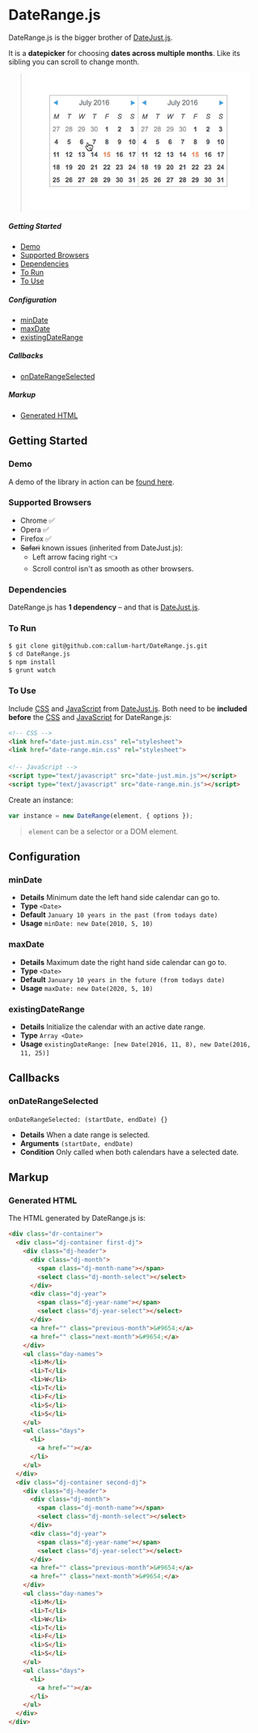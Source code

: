 # DateRange.js

DateRange.js is the bigger brother of [DateJust.js](https://github.com/callum-hart/DateJust.js).

It is a **datepicker** for choosing **dates across multiple months**. Like its sibling you can scroll to change month.

> ![DateRange.js demo gif](docs/images/date-range-demo.gif)

##### Getting Started

- [Demo](#demo)
- [Supported Browsers](#supported-browsers)
- [Dependencies](#dependencies)
- [To Run](#to-run)
- [To Use](#to-use)

##### Configuration

- [minDate](#mindate)
- [maxDate](#maxdate)
- [existingDateRange](#existingdaterange)

##### Callbacks

- [onDateRangeSelected](#ondaterangeselected)

##### Markup

- [Generated HTML](#generated-html)

## Getting Started

### Demo

A demo of the library in action can be [found here](http://www.callumhart.com/open-source/date-range).

### Supported Browsers

- Chrome :white_check_mark:
- Opera :white_check_mark:
- Firefox :white_check_mark:
- ~~Safari~~ known issues (inherited from DateJust.js):
  - Left arrow facing right :point_left:
  - Scroll control isn't as smooth as other browsers.

### Dependencies

DateRange.js has **1 dependency** – and that is [DateJust.js](https://github.com/callum-hart/DateJust.js).

### To Run

```
$ git clone git@github.com:callum-hart/DateRange.js.git
$ cd DateRange.js
$ npm install
$ grunt watch
```

### To Use

Include [CSS](https://github.com/callum-hart/DateJust.js/blob/master/lib/css/date-just.min.css) and [JavaScript](https://github.com/callum-hart/DateJust.js/blob/master/lib/js/date-just.min.js) from [DateJust.js](https://github.com/callum-hart/DateJust.js). Both need to be **included before** the [CSS](https://github.com/callum-hart/DateRange.js/blob/master/lib/css/date-range.min.css) and [JavaScript](https://github.com/callum-hart/DateRange.js/blob/master/lib/js/date-range.min.js) for DateRange.js:

```html
<!-- CSS -->
<link href="date-just.min.css" rel="stylesheet">
<link href="date-range.min.css" rel="stylesheet">

<!-- JavaScript -->
<script type="text/javascript" src="date-just.min.js"></script>
<script type="text/javascript" src="date-range.min.js"></script>
```

Create an instance:

```javascript
var instance = new DateRange(element, { options });
```

> `element` can be a selector or a DOM element.

## Configuration

### minDate

- **Details** Minimum date the left hand side calendar can go to.
- **Type** `<Date>`
- **Default** `January 10 years in the past (from todays date)`
- **Usage** `minDate: new Date(2010, 5, 10)`

### maxDate

- **Details** Maximum date the right hand side calendar can go to.
- **Type** `<Date>`
- **Default** `January 10 years in the future (from todays date)`
- **Usage** `maxDate: new Date(2020, 5, 10)`

### existingDateRange

- **Details** Initialize the calendar with an active date range.
- **Type** `Array <Date>`
- **Usage** `existingDateRange: [new Date(2016, 11, 8), new Date(2016, 11, 25)]`

## Callbacks

### onDateRangeSelected
`onDateRangeSelected: (startDate, endDate) {}`

- **Details** When a date range is selected.
- **Arguments** `(startDate, endDate)`
- **Condition** Only called when both calendars have a selected date.

## Markup

### Generated HTML

The HTML generated by DateRange.js is:

```html
<div class="dr-container">
  <div class="dj-container first-dj">
    <div class="dj-header">
      <div class="dj-month">
        <span class="dj-month-name"></span>
        <select class="dj-month-select"></select>
      </div>
      <div class="dj-year">
        <span class="dj-year-name"></span>
        <select class="dj-year-select"></select>
      </div>
      <a href="" class="previous-month">&#9654;</a>
      <a href="" class="next-month">&#9654;</a>
    </div>
    <ul class="day-names">
      <li>M</li>
      <li>T</li>
      <li>W</li>
      <li>T</li>
      <li>F</li>
      <li>S</li>
      <li>S</li>
    </ul>
    <ul class="days">
      <li>
        <a href=""></a>
      </li>
    </ul>
  </div>
  <div class="dj-container second-dj">
    <div class="dj-header">
      <div class="dj-month">
        <span class="dj-month-name"></span>
        <select class="dj-month-select"></select>
      </div>
      <div class="dj-year">
        <span class="dj-year-name"></span>
        <select class="dj-year-select"></select>
      </div>
      <a href="" class="previous-month">&#9654;</a>
      <a href="" class="next-month">&#9654;</a>
    </div>
    <ul class="day-names">
      <li>M</li>
      <li>T</li>
      <li>W</li>
      <li>T</li>
      <li>F</li>
      <li>S</li>
      <li>S</li>
    </ul>
    <ul class="days">
      <li>
        <a href=""></a>
      </li>
    </ul>
  </div>
</div>
```
